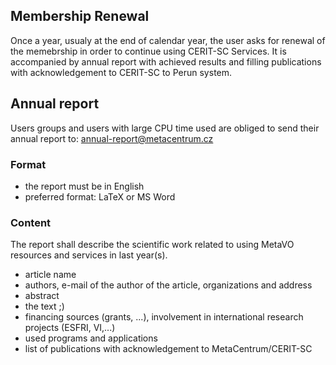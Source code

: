 ## Membership Renewal
Once a year, usualy at the end of calendar year, the user asks for renewal of the memebrship in order to continue using CERIT-SC Services. It is accompanied by annual report with achieved results and filling publications with acknowledgement to CERIT-SC to Perun system.

## Annual report

Users groups and users with large CPU time used are obliged to send their annual report to: annual-report@metacentrum.cz

### Format

- the report must be in English
- preferred format: LaTeX or MS Word

### Content

The report shall describe the scientific work related to using MetaVO resources and services in last year(s).

- article name
- authors, e-mail of the author of the article, organizations and address
- abstract
- the text ;)
- financing sources (grants, ...), involvement in international research projects (ESFRI, VI,...)
- used programs and applications
- list of publications with acknowledgement to MetaCentrum/CERIT-SC